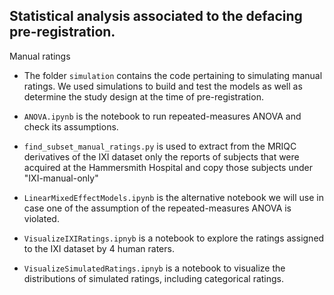 ## Statistical analysis associated to the defacing pre-registration.

Manual ratings

- The folder `simulation` contains the code pertaining to simulating manual ratings. We used simulations to build and test the models as well as determine the study design at the time of pre-registration.

- `ANOVA.ipynb` is the notebook to run repeated-measures ANOVA and check its assumptions.

- `find_subset_manual_ratings.py` is used to extract from the MRIQC derivatives of the IXI dataset only the reports of subjects that were acquired at the Hammersmith Hospital and copy those subjects under "IXI-manual-only"

- `LinearMixedEffectModels.ipynb` is the alternative notebook we will use in case one of the assumption of the repeated-measures ANOVA is violated.

- `VisualizeIXIRatings.ipnyb` is a notebook to explore the ratings assigned to the IXI dataset by 4 human raters.

- `VisualizeSimulatedRatings.ipnyb` is a notebook to visualize the distributions of simulated ratings, including categorical ratings.
